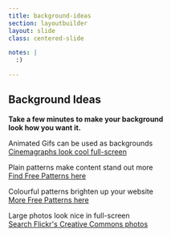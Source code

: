 ```yaml
---
title: background-ideas
section: layoutbuilder
layout: slide
class: centered-slide

notes: |
  :)

---
```



## Background Ideas

**Take a few minutes to make your background**<br>
**look how you want it.**

Animated Gifs can be used as backgrounds<br>
[Cinemagraphs look cool full-screen](http://giphy.com/search/cinemagraph)

Plain patterns make content stand out more<br>
[Find Free Patterns here](http://subtlepatterns.com/)

Colourful patterns brighten up your website<br>
[More Free Patterns here](http://www.dinpattern.com/category/patterns/)

Large photos look nice in full-screen<br>
[Search Flickr's Creative Commons photos](https://www.flickr.com/search/?sort=relevance&advanced=1&height=1024&width=1024&dimension_search_mode=min&text=nature&license=2%2C3%2C4%2C5%2C6%2C9)